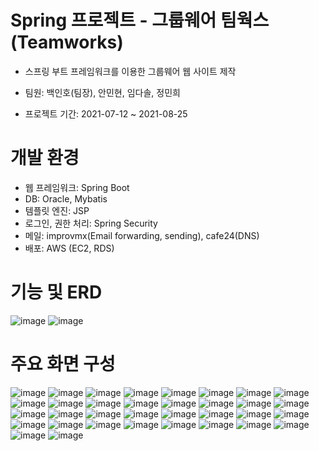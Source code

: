 # Spring 프로젝트 - 그룹웨어 팀웍스(Teamworks)

* 스프링 부트 프레임워크를 이용한 그룹웨어 웹 사이트 제작

* 팀원: 백인호(팀장), 안민현, 임다솔, 정민희

* 프로젝트 기간: 2021-07-12 ~ 2021-08-25

# 개발 환경

* 웹 프레임워크: Spring Boot
* DB: Oracle, Mybatis
* 템플릿 엔진: JSP
* 로그인, 권한 처리: Spring Security
* 메일: improvmx(Email forwarding, sending), cafe24(DNS)
* 배포: AWS (EC2, RDS)

# 기능 및 ERD
![image](https://user-images.githubusercontent.com/86593526/144094833-e631e397-9c56-4418-93b8-2e83a4e3a86e.png)
![image](https://user-images.githubusercontent.com/86593526/144094848-33653d55-e673-4049-96cc-908b5a0c9701.png)

# 주요 화면 구성
![image](https://user-images.githubusercontent.com/86593526/144094921-0e325d70-4c4e-4425-a25e-8ceb0c3dbfa7.png)
![image](https://user-images.githubusercontent.com/86593526/144094938-ee1ecc73-75e3-4fe6-b2f4-a634079dd961.png)
![image](https://user-images.githubusercontent.com/86593526/144094949-1a84ceae-d487-42c0-9e41-cf9d1f5e3832.png)
![image](https://user-images.githubusercontent.com/86593526/144094962-19552d31-efc5-4abe-9434-8dae38893085.png)
![image](https://user-images.githubusercontent.com/86593526/144094970-b42a4f54-bb55-482a-90ff-8c08f4b3c3bc.png)
![image](https://user-images.githubusercontent.com/86593526/144094985-d9dc449a-8865-46e9-a705-4d24f862a90c.png)
![image](https://user-images.githubusercontent.com/86593526/144095000-58ed43c0-a9eb-42b4-9032-e46fb5eec514.png)
![image](https://user-images.githubusercontent.com/86593526/144095020-ba8b44a5-41c5-40cf-b764-a921dd7acd52.png)
![image](https://user-images.githubusercontent.com/86593526/144095034-7dc9a78d-a237-4970-9aa8-6a7a43a624b3.png)
![image](https://user-images.githubusercontent.com/86593526/144095043-38e76b61-98d0-4e02-8efe-7d08c28365b8.png)
![image](https://user-images.githubusercontent.com/86593526/144095052-7d6f195b-8fea-4cde-9131-c8404258b3bf.png)
![image](https://user-images.githubusercontent.com/86593526/144095061-1bc717b3-59d5-489a-a5fb-40ad89e90549.png)
![image](https://user-images.githubusercontent.com/86593526/144095072-2ca40efa-8f6a-48db-a517-350da6480405.png)
![image](https://user-images.githubusercontent.com/86593526/144095086-57efc725-4cc3-4588-b054-18211ca0de63.png)
![image](https://user-images.githubusercontent.com/86593526/144095096-c6419e96-3ce5-4cb2-840f-9971a8491c16.png)
![image](https://user-images.githubusercontent.com/86593526/144095107-cb0c6bd2-9c93-4693-9202-b99314e11fde.png)
![image](https://user-images.githubusercontent.com/86593526/144095116-f719b8a1-511e-4f94-9a2d-02e3d4033202.png)
![image](https://user-images.githubusercontent.com/86593526/144095136-81838384-c8d8-4828-881c-d28e9fdf70aa.png)
![image](https://user-images.githubusercontent.com/86593526/144095150-d3ef8f8e-69e0-4fc1-a4cf-339624577f56.png)
![image](https://user-images.githubusercontent.com/86593526/144095158-58bdecc8-3146-49c2-a7d8-5e1fad165de5.png)
![image](https://user-images.githubusercontent.com/86593526/144095174-a745887f-4803-45fe-aa0d-3e25531f81ca.png)
![image](https://user-images.githubusercontent.com/86593526/144095183-56ca9412-2ae5-4927-b628-3d368f9d7402.png)
![image](https://user-images.githubusercontent.com/86593526/144095215-d9334715-dc67-44d3-805f-ca98535a6ee2.png)
![image](https://user-images.githubusercontent.com/86593526/144095225-5b6febad-d70f-4b6f-880b-9e2bf267443e.png)
![image](https://user-images.githubusercontent.com/86593526/144095239-4761f6e8-56d5-4cc3-8665-9d1ed2404a1d.png)
![image](https://user-images.githubusercontent.com/86593526/144095267-3b1204ed-a9e3-4aec-bfc5-2ae17e5cb7bb.png)
![image](https://user-images.githubusercontent.com/86593526/144095277-8a266cf5-9b67-4cf1-a448-783ffaa7642d.png)
![image](https://user-images.githubusercontent.com/86593526/144095286-8d906ba4-d593-48f3-8bf5-96d82bdc0b3c.png)
![image](https://user-images.githubusercontent.com/86593526/144095294-bbafb19c-c8a0-476d-a5ff-642c657bacf4.png)
![image](https://user-images.githubusercontent.com/86593526/144095305-21e023a2-5672-4f60-83e3-068592f0ad03.png)
![image](https://user-images.githubusercontent.com/86593526/144095332-f449def6-8134-468a-86b7-b701d3d09698.png)
![image](https://user-images.githubusercontent.com/86593526/144095349-44c8e8ff-8da8-4280-b7a5-6e73f286551a.png)
![image](https://user-images.githubusercontent.com/86593526/144095360-d5bdf6da-eb1e-4d72-ac51-bd6c42d9a203.png)
![image](https://user-images.githubusercontent.com/86593526/144095373-02a06de9-05ef-4295-8e6b-f1a5ea00f488.png)

